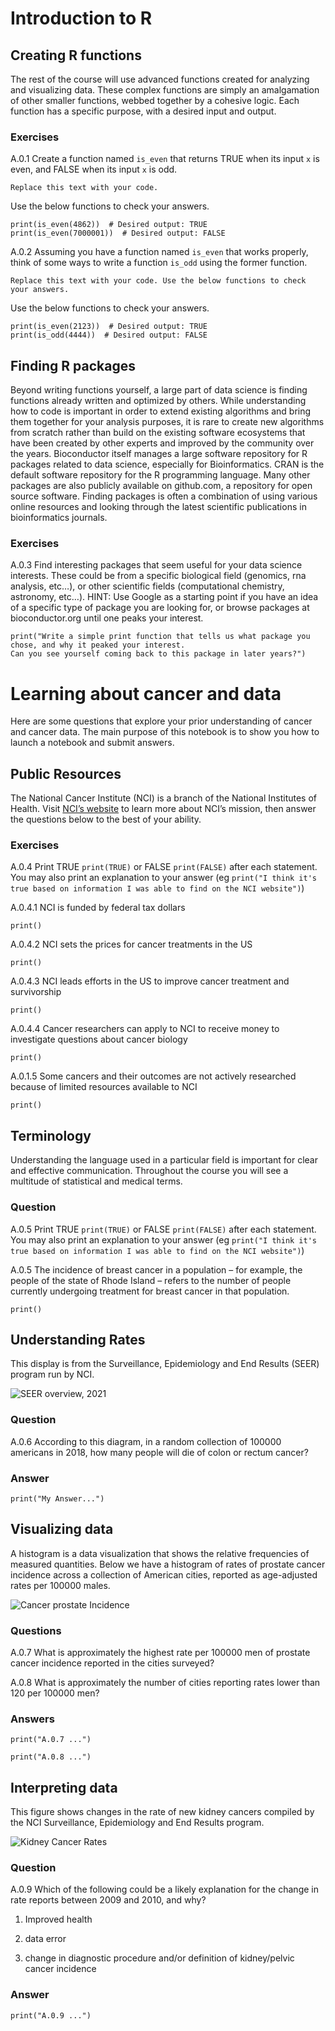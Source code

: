 # Introduction to R

## Creating R functions

The rest of the course will use advanced functions created for analyzing
and visualizing data. These complex functions are simply an amalgamation
of other smaller functions, webbed together by a cohesive logic. Each
function has a specific purpose, with a desired input and output.

### Exercises

A.0.1 Create a function named `is_even` that returns TRUE when its input
`x` is even, and FALSE when its input `x` is odd.

    Replace this text with your code.

Use the below functions to check your answers.

    print(is_even(4862))  # Desired output: TRUE
    print(is_even(7000001))  # Desired output: FALSE

A.0.2 Assuming you have a function named `is_even` that works properly,
think of some ways to write a function `is_odd` using the former
function.

    Replace this text with your code. Use the below functions to check your answers.

Use the below functions to check your answers.

    print(is_even(2123))  # Desired output: TRUE
    print(is_odd(4444))  # Desired output: FALSE

## Finding R packages

Beyond writing functions yourself, a large part of data science is
finding functions already written and optimized by others. While
understanding how to code is important in order to extend existing
algorithms and bring them together for your analysis purposes, it is
rare to create new algorithms from scratch rather than build on the
existing software ecosystems that have been created by other experts and
improved by the community over the years. Bioconductor itself manages a
large software repository for R packages related to data science,
especially for Bioinformatics. CRAN is the default software repository
for the R programming language. Many other packages are also publicly
available on github.com, a repository for open source software. Finding
packages is often a combination of using various online resources and
looking through the latest scientific publications in bioinformatics
journals.

### Exercises

A.0.3 Find interesting packages that seem useful for your data science
interests. These could be from a specific biological field (genomics,
rna analysis, etc…), or other scientific fields (computational
chemistry, astronomy, etc…). HINT: Use Google as a starting point if you
have an idea of a specific type of package you are looking for, or
browse packages at bioconductor.org until one peaks your interest.

    print("Write a simple print function that tells us what package you chose, and why it peaked your interest.
    Can you see yourself coming back to this package in later years?")

# Learning about cancer and data

Here are some questions that explore your prior understanding of cancer
and cancer data. The main purpose of this notebook is to show you how to
launch a notebook and submit answers.

## Public Resources

The National Cancer Institute (NCI) is a branch of the National
Institutes of Health. Visit [NCI’s
website](https://www.cancer.gov/about-nci/overview) to learn more about
NCI’s mission, then answer the questions below to the best of your
ability.

### Exercises

A.0.4 Print TRUE `print(TRUE)` or FALSE `print(FALSE)` after each
statement. You may also print an explanation to your answer (eg
`print("I think it's true based on information I was able to find on the NCI website")`)

A.0.4.1 NCI is funded by federal tax dollars

    print()

A.0.4.2 NCI sets the prices for cancer treatments in the US

    print()

A.0.4.3 NCI leads efforts in the US to improve cancer treatment and
survivorship

    print()

A.0.4.4 Cancer researchers can apply to NCI to receive money to
investigate questions about cancer biology

    print()

A.0.1.5 Some cancers and their outcomes are not actively researched
because of limited resources available to NCI

    print()

## Terminology

Understanding the language used in a particular field is important for
clear and effective communication. Throughout the course you will see a
multitude of statistical and medical terms.

### Question

A.0.5 Print TRUE `print(TRUE)` or FALSE `print(FALSE)` after each
statement. You may also print an explanation to your answer (eg
`print("I think it's true based on information I was able to find on the NCI website")`)

A.0.5 The incidence of breast cancer in a population – for example, the
people of the state of Rhode Island – refers to the number of people
currently undergoing treatment for breast cancer in that population.

    print()

## Understanding Rates

This display is from the Surveillance, Epidemiology and End Results
(SEER) program run by NCI.

![SEER overview, 2021](images/rateOverview.jpg)

### Question

A.0.6 According to this diagram, in a random collection of 100000
americans in 2018, how many people will die of colon or rectum cancer?

### Answer

    print("My Answer...")

## Visualizing data

A histogram is a data visualization that shows the relative frequencies
of measured quantities. Below we have a histogram of rates of prostate
cancer incidence across a collection of American cities, reported as
age-adjusted rates per 100000 males.

![Cancer prostate Incidence](images/introhisto.jpg)

### Questions

A.0.7 What is approximately the highest rate per 100000 men of prostate
cancer incidence reported in the cities surveyed?

A.0.8 What is approximately the number of cities reporting rates lower
than 120 per 100000 men?

### Answers

    print("A.0.7 ...")

    print("A.0.8 ...")

## Interpreting data

This figure shows changes in the rate of new kidney cancers compiled by
the NCI Surveillance, Epidemiology and End Results program.

![Kidney Cancer Rates](images/introseer.jpg)

### Question

A.0.9 Which of the following could be a likely explanation for the
change in rate reports between 2009 and 2010, and why?

1.  Improved health

2.  data error

3.  change in diagnostic procedure and/or definition of kidney/pelvic
    cancer incidence

### Answer

    print("A.0.9 ...")
